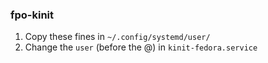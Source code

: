 ### fpo-kinit

1. Copy these fines in `~/.config/systemd/user/`
2. Change the `user` (before the @) in `kinit-fedora.service`

